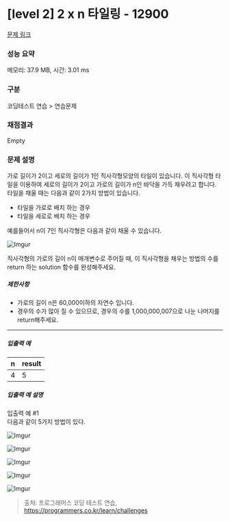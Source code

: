 # [level 2] 2 x n 타일링 - 12900 

[문제 링크](https://school.programmers.co.kr/learn/courses/30/lessons/12900#) 

### 성능 요약

메모리: 37.9 MB, 시간: 3.01 ms

### 구분

코딩테스트 연습 > 연습문제

### 채점결과

Empty

### 문제 설명

<p style="user-select: auto;">가로 길이가 2이고 세로의 길이가 1인 직사각형모양의 타일이 있습니다. 이 직사각형 타일을 이용하여 세로의 길이가 2이고 가로의 길이가 n인 바닥을 가득 채우려고 합니다. 타일을 채울 때는 다음과 같이 2가지 방법이 있습니다.</p>

<ul style="user-select: auto;">
<li style="user-select: auto;">타일을 가로로 배치 하는 경우</li>
<li style="user-select: auto;">타일을 세로로 배치 하는 경우</li>
</ul>

<p style="user-select: auto;">예를들어서 n이 7인 직사각형은 다음과 같이 채울 수 있습니다.</p>

<p style="user-select: auto;"><img src="https://i.imgur.com/29ANX0f.png" title="" alt="Imgur" style="user-select: auto;"></p>

<p style="user-select: auto;">직사각형의 가로의 길이 n이 매개변수로 주어질 때, 이 직사각형을 채우는 방법의 수를 return 하는 solution 함수를 완성해주세요.</p>

<h5 style="user-select: auto;">제한사항</h5>

<ul style="user-select: auto;">
<li style="user-select: auto;">가로의 길이 n은 60,000이하의 자연수 입니다.</li>
<li style="user-select: auto;">경우의 수가 많아 질 수 있으므로, 경우의 수를 1,000,000,007으로 나눈 나머지를 return해주세요.</li>
</ul>

<hr style="user-select: auto;">

<h5 style="user-select: auto;">입출력 예</h5>
<table class="table" style="user-select: auto;">
        <thead style="user-select: auto;"><tr style="user-select: auto;">
<th style="user-select: auto;">n</th>
<th style="user-select: auto;">result</th>
</tr>
</thead>
        <tbody style="user-select: auto;"><tr style="user-select: auto;">
<td style="user-select: auto;">4</td>
<td style="user-select: auto;">5</td>
</tr>
</tbody>
      </table>
<h5 style="user-select: auto;">입출력 예 설명</h5>

<p style="user-select: auto;">입출력 예 #1<br style="user-select: auto;">
다음과 같이 5가지 방법이 있다.</p>

<p style="user-select: auto;"><img src="https://i.imgur.com/keiKrD3.png" title="" alt="Imgur" style="user-select: auto;"></p>

<p style="user-select: auto;"><img src="https://i.imgur.com/O9GdTE0.png" title="" alt="Imgur" style="user-select: auto;"></p>

<p style="user-select: auto;"><img src="https://i.imgur.com/IZBmc6M.png" title="" alt="Imgur" style="user-select: auto;"></p>

<p style="user-select: auto;"><img src="https://i.imgur.com/29LWVzK.png" title="" alt="Imgur" style="user-select: auto;"></p>

<p style="user-select: auto;"><img src="https://i.imgur.com/z64JbNf.png" title="" alt="Imgur" style="user-select: auto;"></p>


> 출처: 프로그래머스 코딩 테스트 연습, https://programmers.co.kr/learn/challenges